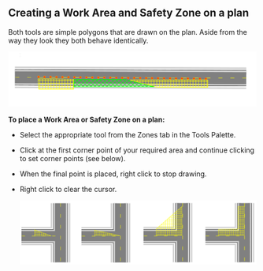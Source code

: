 ## Creating a Work Area and Safety Zone on a plan

Both tools are simple polygons that are drawn on the plan. Aside from the way they look they both behave identically.

![Work_Area_(Green)_and_Safety_Area_(Yellow)_on_a_Plan](./assets/Work_Area_(Green)_and_Safety_Area_(Yellow)_on_a_Plan.png)

**To place a Work Area or Safety Zone on a plan:**

 - Select the appropriate tool from the Zones tab in the Tools Palette.
 - Click at the first corner point of your required area and continue clicking to set corner points (see below).
 - When the final point is placed, right click to stop drawing.
 - Right click to clear the cursor.

    ![A_Click_Pattern_for_a_Simple_Buffer_Area](./assets/A_Click_Pattern_for_a_Simple_Buffer_Area.png)